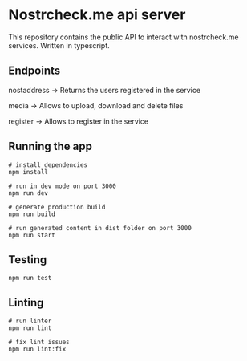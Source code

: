 # Nostrcheck.me api server

This repository contains the public API to interact with nostrcheck.me services. Written in typescript.

## Endpoints

nostaddress -> Returns the users registered in the service

media -> Allows to upload, download and delete files

register -> Allows to register in the service



## Running the app

```
# install dependencies
npm install

# run in dev mode on port 3000
npm run dev

# generate production build
npm run build

# run generated content in dist folder on port 3000
npm run start
```

## Testing

```
npm run test
```

## Linting

```
# run linter
npm run lint

# fix lint issues
npm run lint:fix
```
